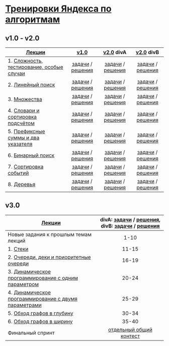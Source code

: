 # [Тренировки Яндекса по алгоритмам](https://yandex.ru/yaintern/algorithm-training)

## v1.0 - v2.0

| [Лекции](https://youtube.com/playlist?list=PL6Wui14DvQPySdPv5NUqV3i8sDbHkCKC5)                                                           |             [v1.0](https://yandex.ru/yaintern/algorithm-training_1)              |             [v2.0](https://yandex.ru/yaintern/algorithm-training_2) divA              |             [v2.0](https://yandex.ru/yaintern/algorithm-training_2) divB              |
| ---------------------------------------------------------------------------------------------------------------------------------------- | :------------------------------------------------------------------------------: | :-----------------------------------------------------------------------------------: | :-----------------------------------------------------------------------------------: |
| 1. [Сложность, тестирование, особые случаи](https://www.youtube.com/watch?v=QLhqYNsPIVo&list=PL6Wui14DvQPySdPv5NUqV3i8sDbHkCKC5&index=1) | [задачи](https://contest.yandex.ru/contest/27393/problems/) / [решения](v1.0/1/) | [задачи](https://contest.yandex.ru/contest/28724/problems/) / [решения](v2.0/divA/1/) | [задачи](https://contest.yandex.ru/contest/28730/problems/) / [решения](v2.0/divB/1/) |
| 2. [Линейный поиск](https://www.youtube.com/watch?v=SKwB41FrGgU&list=PL6Wui14DvQPySdPv5NUqV3i8sDbHkCKC5&index=2)                         | [задачи](https://contest.yandex.ru/contest/27472/problems/) / [решения](v1.0/2/) | [задачи](https://contest.yandex.ru/contest/28736/problems/) / [решения](v2.0/divA/2/) | [задачи](https://contest.yandex.ru/contest/28738/problems/) / [решения](v2.0/divB/2/) |
| 3. [Множества](https://www.youtube.com/watch?v=PUpmV2ieIHA&list=PL6Wui14DvQPySdPv5NUqV3i8sDbHkCKC5&index=3)                              | [задачи](https://contest.yandex.ru/contest/27663/problems/) / [решения](v1.0/3/) | [задачи](https://contest.yandex.ru/contest/28963/problems/) / [решения](v2.0/divA/3/) | [задачи](https://contest.yandex.ru/contest/28964/problems/) / [решения](v2.0/divB/3/) |
| 4. [Словари и сортировка подсчётом](https://www.youtube.com/watch?v=Nb5mW1yWVSs&list=PL6Wui14DvQPySdPv5NUqV3i8sDbHkCKC5&index=4)         | [задачи](https://contest.yandex.ru/contest/27665/problems/) / [решения](v1.0/4/) | [задачи](https://contest.yandex.ru/contest/28969/problems/) / [решения](v2.0/divA/4/) | [задачи](https://contest.yandex.ru/contest/28970/problems/) / [решения](v2.0/divB/4/) |
| 5. [Префиксные суммы и два указателя](https://www.youtube.com/watch?v=de28y8Dcvkg&list=PL6Wui14DvQPySdPv5NUqV3i8sDbHkCKC5&index=6)       | [задачи](https://contest.yandex.ru/contest/27794/problems/) / [решения](v1.0/5/) | [задачи](https://contest.yandex.ru/contest/29072/problems/) / [решения](v2.0/divA/5/) | [задачи](https://contest.yandex.ru/contest/29075/problems/) / [решения](v2.0/divB/5/) |
| 6. [Бинарный поиск](https://www.youtube.com/watch?v=QLhqYNsPIVo&list=PL6Wui14DvQPySdPv5NUqV3i8sDbHkCKC5&index=1)                         | [задачи](https://contest.yandex.ru/contest/27844/problems/) / [решения](v1.0/6/) | [задачи](https://contest.yandex.ru/contest/29189/problems/) / [решения](v2.0/divA/6/) | [задачи](https://contest.yandex.ru/contest/29188/problems/) / [решения](v2.0/divB/6/) |
| 7. [Сортировка событий](https://www.youtube.com/watch?v=hGixDBO-p6Q&list=PL6Wui14DvQPySdPv5NUqV3i8sDbHkCKC5&index=9)                     | [задачи](https://contest.yandex.ru/contest/27883/problems/) / [решения](v1.0/7/) | [задачи](https://contest.yandex.ru/contest/29401/problems/) / [решения](v2.0/divA/7/) | [задачи](https://contest.yandex.ru/contest/29396/problems/) / [решения](v2.0/divB/7/) |
| 8. [Деревья](https://www.youtube.com/watch?v=lEJzqHgyels&list=PL6Wui14DvQPySdPv5NUqV3i8sDbHkCKC5&index=10)                               | [задачи](https://contest.yandex.ru/contest/27883/problems/) / [решения](v1.0/8/) | [задачи](https://contest.yandex.ru/contest/29405/problems/) / [решения](v2.0/divA/8/) | [задачи](https://contest.yandex.ru/contest/29403/problems/) / [решения](v2.0/divB/8/) |

## v3.0

| [Лекции](https://www.youtube.com/playlist?list=PL6Wui14DvQPz_vzmNVOYBRqML6l51lP0G)                  | divA: [задачи](https://contest.yandex.ru/contest/45469/problems/) / [решения](v3.0/divA/),  divB: [задачи](https://contest.yandex.ru/contest/45468/problems/) / [решения](v3.0/divB/) |
| --------------------------------------------------------------------------------------------------- | :-----------------------------------------------------------------------------------------------------------------------------------------------------------------------------------: |
| Новые задания к прошлым темам лекций                                                                |                                                                                         1-10                                                                                          |
| 1. [Стеки](https://www.youtube.com/watch?v=ZUpImO_2hmA)                                             |                                                                                         11-15                                                                                         |
| 2. [Очереди, деки и приоритетные очереди](https://www.youtube.com/watch?v=sAyOhkMZae4)              |                                                                                         16-19                                                                                         |
| 3. [Динамическое программирование с одним параметром](https://www.youtube.com/watch?v=H7lu6h8H9-4)  |                                                                                         20-24                                                                                         |
| 4. [Динамическое программирование с двумя параметрами](https://www.youtube.com/watch?v=U8gzm92fprI) |                                                                                         25-29                                                                                         |
| 5. [Обход графов в глубину](https://www.youtube.com/watch?v=0YjdZlgf9Ig)                            |                                                                                         30-34                                                                                         |
| 6. [Обход графов в ширину](https://www.youtube.com/watch?v=5QqVZJ8bA5o)                             |                                                                                         35-40                                                                                         |
| Финальный спринт                                                                                    |                                                     [отдельный общий контест](https://contest.yandex.ru/contest/46304/problems/)                                                      |